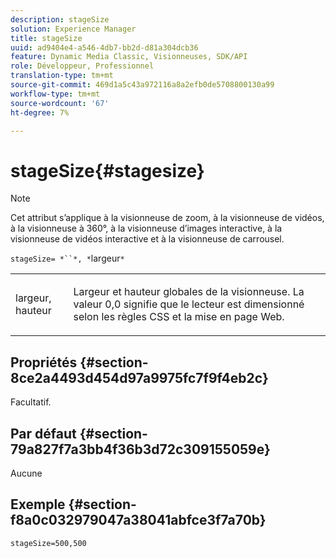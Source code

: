 ```yaml
---
description: stageSize
solution: Experience Manager
title: stageSize
uuid: ad9404e4-a546-4db7-bb2d-d81a304dcb36
feature: Dynamic Media Classic, Visionneuses, SDK/API
role: Développeur, Professionnel
translation-type: tm+mt
source-git-commit: 469d1a5c43a972116a8a2efb0de5708800130a99
workflow-type: tm+mt
source-wordcount: '67'
ht-degree: 7%

---
```



# stageSize{#stagesize}

>[!NOTE]
>
>Cet attribut s’applique à la visionneuse de zoom, à la visionneuse de vidéos, à la visionneuse à 360°, à la visionneuse d’images interactive, à la visionneuse de vidéos interactive et à la visionneuse de carrousel.

`stageSize= *``*, *`largeur`*`

<table id="table_0070E5402099428DBEA2A900CADB2BAA"> 
 <tbody> 
  <tr> 
   <td colname="col1"> <p><span class="codeph"> <span class="varname"> largeur</span>,<span class="varname">  hauteur</span></span> </p> </td> 
   <td colname="col2"> <p> Largeur et hauteur globales de la visionneuse. La valeur <span class="codeph"> 0,0</span> signifie que le lecteur est dimensionné selon les règles CSS et la mise en page Web. </p> </td> 
  </tr> 
 </tbody> 
</table>

## Propriétés {#section-8ce2a4493d454d97a9975fc7f9f4eb2c}

Facultatif.

## Par défaut {#section-79a827f7a3bb4f36b3d72c309155059e}

Aucune

## Exemple {#section-f8a0c032979047a38041abfce3f7a70b}

`stageSize=500,500`
